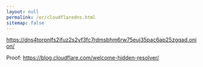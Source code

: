 ```yaml
---
layout: null
permalink: /or/cloudflaredns.html
sitemap: false
---
```


https://dns4torpnlfs2ifuz2s2yf3fc7rdmsbhm6rw75euj35pac6ap25zgqad.onion/

Proof: https://blog.cloudflare.com/welcome-hidden-resolver/
